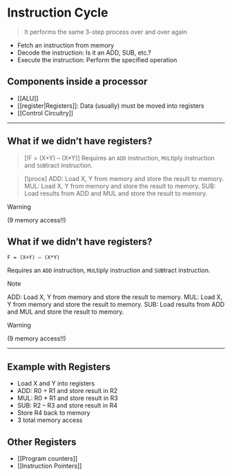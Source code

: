 # Instruction Cycle 

> It performs the same 3-step process over and over again 

- Fetch an instruction from memory 
- Decode the instruction: Is it an ADD, SUB, etc.? 
- Execute the instruction: Perform the specified operation

## Components inside a processor

- [[ALU]]
- [[register|Registers]]: Data (usually) must be moved into registers 
- [[Control Circuitry]]

---
## What if we didn’t have registers? 

> [!F = (X+Y) – (X*Y)]
> Requires an `ADD`  instruction, `MUL`tiply instruction and `SUB`tract instruction.

> [!proce]
> ADD: Load X, Y from memory and store the result to memory.
> MUL: Load X, Y from memory and store the result to memory.
> SUB: Load results from ADD and MUL and store the result to memory.
> 

> [!WARNING] 
(9 memory access!!)

## What if we didn’t have registers? 

`F = (X+Y) – (X*Y)` 

Requires an `ADD`  instruction, `MUL`tiply instruction and `SUB`tract instruction.

> [!note]
> ADD: Load X, Y from memory and store the result to memory.
> MUL: Load X, Y from memory and store the result to memory.
> SUB: Load results from ADD and MUL and store the result to memory.
> 

> [!WARNING] 
(9 memory access!!)

---
## Example with Registers

- Load X and Y into registers 
- ADD: R0 + R1 and store result in R2
- MUL:  R0 * R1 and store result in R3
- SUB:  R2 – R3 and store result in R4 
- Store R4 back to memory 
- 3 total memory access 

## Other Registers

- [[Program counters]]
- [[Instruction Pointers]]
